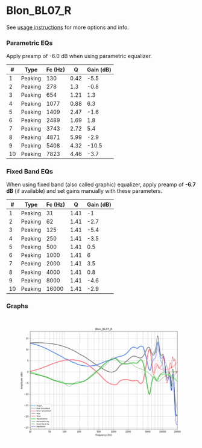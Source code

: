 # Blon_BL07_R
See [usage instructions](https://github.com/jaakkopasanen/AutoEq#usage) for more options and info.

### Parametric EQs
Apply preamp of -6.0 dB when using parametric equalizer.

|   # | Type    |   Fc (Hz) |    Q |   Gain (dB) |
|-----|---------|-----------|------|-------------|
|   1 | Peaking |       130 | 0.42 |        -5.5 |
|   2 | Peaking |       278 | 1.3  |        -0.8 |
|   3 | Peaking |       654 | 1.21 |         1.3 |
|   4 | Peaking |      1077 | 0.88 |         6.3 |
|   5 | Peaking |      1409 | 2.47 |        -1.6 |
|   6 | Peaking |      2489 | 1.69 |         1.8 |
|   7 | Peaking |      3743 | 2.72 |         5.4 |
|   8 | Peaking |      4871 | 5.99 |        -2.9 |
|   9 | Peaking |      5408 | 4.32 |       -10.5 |
|  10 | Peaking |      7823 | 4.46 |        -3.7 |

### Fixed Band EQs
When using fixed band (also called graphic) equalizer, apply preamp of **-6.7 dB** (if available) and set gains manually with these parameters.

|   # | Type    |   Fc (Hz) |    Q |   Gain (dB) |
|-----|---------|-----------|------|-------------|
|   1 | Peaking |        31 | 1.41 |        -1   |
|   2 | Peaking |        62 | 1.41 |        -2.7 |
|   3 | Peaking |       125 | 1.41 |        -5.4 |
|   4 | Peaking |       250 | 1.41 |        -3.5 |
|   5 | Peaking |       500 | 1.41 |         0.5 |
|   6 | Peaking |      1000 | 1.41 |         6   |
|   7 | Peaking |      2000 | 1.41 |         3.5 |
|   8 | Peaking |      4000 | 1.41 |         0.8 |
|   9 | Peaking |      8000 | 1.41 |        -4.6 |
|  10 | Peaking |     16000 | 1.41 |        -2.9 |

### Graphs
![](./Blon_BL07_R.png)
